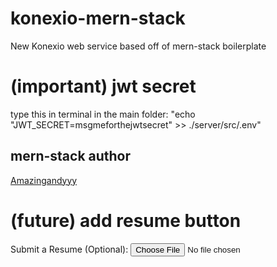 # konexio-mern-stack
New Konexio web service based off of mern-stack boilerplate

# (important) jwt secret
type this in terminal in the main folder: 
"echo "JWT_SECRET=msgmeforthejwtsecret" >> ./server/src/.env"

## mern-stack author
[Amazingandyyy](https://amazingandyyy.com)

# (future) add resume button
<div class="form-group">
<label for="resume">Submit a Resume (Optional):</label>
<input type="file" class="form-control-file" id="resume" />
</div>
